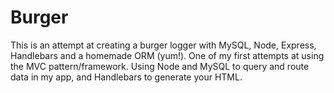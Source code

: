 # Burger

This is an attempt at creating a burger logger with MySQL, Node, Express, Handlebars and a homemade ORM (yum!).
One of my first attempts at using the MVC pattern/framework.
Using Node and MySQL to query and route data in my app, and Handlebars to generate your HTML.
